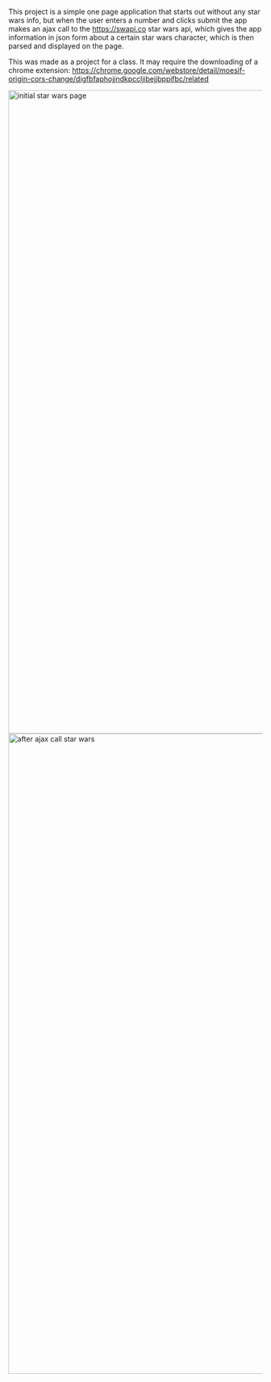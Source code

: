 This project is a simple one page application that starts out without any star wars info, but when the user enters a number and clicks submit the app makes an ajax call to the https://swapi.co star wars api, which gives the app information in json form about a certain star wars character, which is then parsed and displayed on the page. 

This was made as a project for a class. It may require the downloading of a chrome extension: https://chrome.google.com/webstore/detail/moesif-origin-cors-change/digfbfaphojjndkpccljibejjbppifbc/related

<img width="1273" alt="initial star wars page" src="https://user-images.githubusercontent.com/25092249/35261030-9ac5c016-ffcb-11e7-9f84-b6de51c511c9.png">

<img width="1267" alt="after ajax call star wars" src="https://user-images.githubusercontent.com/25092249/35261124-0a6535d2-ffcc-11e7-8955-d9c73e87f0fb.png">
